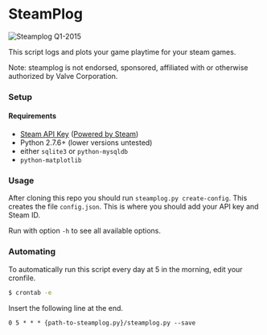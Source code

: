 SteamPlog
=============

![Steamplog Q1-2015](https://www.dropbox.com/s/3cbpumi078l6sie/4_56662202161037332.png)

This script logs and plots your game playtime for your steam games.

Note: steamplog is not endorsed, sponsored, affiliated with or otherwise authorized by Valve Corporation.

### Setup

#### Requirements
* [Steam API Key](http://steamcommunity.com/dev) ([Powered by Steam](http://steampowered.com))
* Python 2.7.6+ (lower versions untested)
* either `sqlite3` or `python-mysqldb`
* `python-matplotlib`

### Usage

After cloning this repo you should run `steamplog.py create-config`.
This creates the file `config.json`. This is where you should add your API key and Steam ID.

Run with option `-h` to see all available options.

### Automating
To automatically run this script every day at 5 in the morning, edit your cronfile.
```bash
$ crontab -e
```
Insert the following line at the end.
```
0 5 * * * {path-to-steamplog.py}/steamplog.py --save
```

